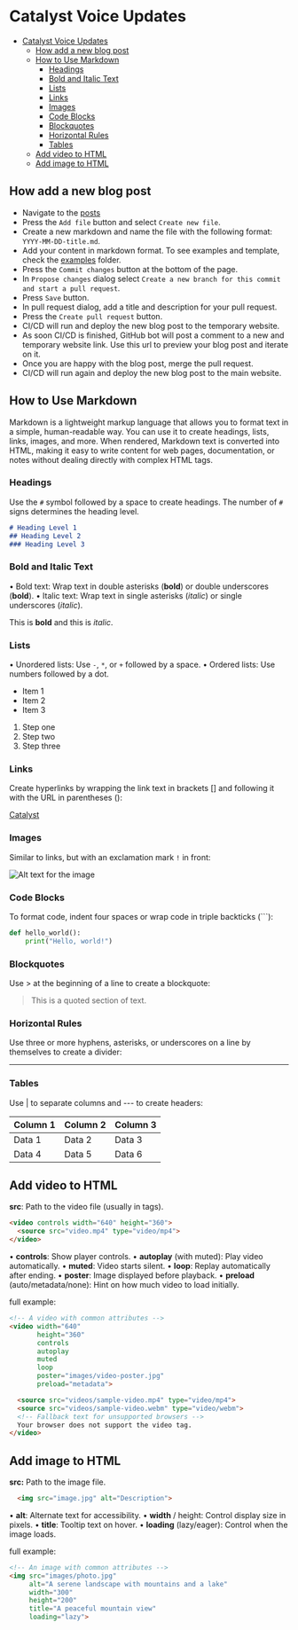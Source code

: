 # Catalyst Voice Updates

- [Catalyst Voice Updates](#catalyst-voice-updates)
  - [How add a new blog post](#how-add-a-new-blog-post)
  - [How to Use Markdown](#how-to-use-markdown)
    - [Headings](#headings)
    - [Bold and Italic Text](#bold-and-italic-text)
    - [Lists](#lists)
    - [Links](#links)
    - [Images](#images)
    - [Code Blocks](#code-blocks)
    - [Blockquotes](#blockquotes)
    - [Horizontal Rules](#horizontal-rules)
    - [Tables](#tables)
  - [Add video to HTML](#add-video-to-html)
  - [Add image to HTML](#add-image-to-html)

## How add a new blog post

- Navigate to the [posts](https://github.com/input-output-hk/catalyst_voices_updates/tree/main/source/posts)
- Press the `Add file` button and select `Create new file`.
- Create a new markdown and name the file with the following format: `YYYY-MM-DD-title.md`.
- Add your content in markdown format. To see examples and template, check the [examples](./examples) folder.
- Press the `Commit changes` button at the bottom of the page.
- In `Propose changes` dialog select `Create a new branch for this commit and start a pull request`.
- Press `Save` button.
- In pull request dialog, add a title and description for your pull request.
- Press the `Create pull request` button.
- CI/CD will run and deploy the new blog post to the temporary website.
- As soon CI/CD is finished, GitHub bot will post  a comment to a new and temporary website link.
Use this url to preview your blog post and iterate on it.
- Once you are happy with the blog post, merge the pull request.
- CI/CD will run again and deploy the new blog post to the main website.

## How to Use Markdown

Markdown is a lightweight markup language that allows you to format text in a simple, human-readable way.
You can use it to create headings, lists, links, images, and more. When rendered,
Markdown text is converted into HTML, making it easy to write content for web pages,
documentation, or notes without dealing directly with complex HTML tags.

### Headings

Use the `#` symbol followed by a space to create headings.
The number of `#` signs determines the heading level.

```markdown
# Heading Level 1
## Heading Level 2
### Heading Level 3
```

### Bold and Italic Text

•	Bold text: Wrap text in double asterisks (**bold**) or double underscores (__bold__).
•	Italic text: Wrap text in single asterisks (*italic*) or single underscores (_italic_).

This is **bold** and this is *italic*.

### Lists

•	Unordered lists: Use `-`, `*`, or `+` followed by a space.
•	Ordered lists: Use numbers followed by a dot.

- Item 1
- Item 2
- Item 3

1. Step one
2. Step two
3. Step three

### Links

Create hyperlinks by wrapping the link text in brackets [] and following it with the URL in parentheses ():

[Catalyst](https://voices.projectcatalyst.io)

### Images

Similar to links, but with an exclamation mark `!` in front:

![Alt text for the image](https://images.unsplash.com/photo-1733428450578-b497f84ee54b?q=80&w=2710&auto=format&fit=crop&ixlib=rb-4.0.3&ixid=M3wxMjA3fDB8MHxwaG90by1wYWdlfHx8fGVufDB8fHx8fA%3D%3D)

### Code Blocks

To format code, indent four spaces or wrap code in triple backticks (```):

```python
def hello_world():
    print("Hello, world!")
```

### Blockquotes

Use > at the beginning of a line to create a blockquote:

> This is a quoted section of text.

### Horizontal Rules

Use three or more hyphens, asterisks, or underscores on a line by themselves to create a divider:

---

### Tables

Use | to separate columns and --- to create headers:

| Column 1 | Column 2 | Column 3 |
| -------- | -------- | -------- |
| Data 1   | Data 2   | Data 3   |
| Data 4   | Data 5   | Data 6   |


## Add video to HTML

**src**: Path to the video file (usually in <source> tags).

```html
<video controls width="640" height="360">
  <source src="video.mp4" type="video/mp4">
</video>
```

•	**controls**: Show player controls.
•	**autoplay** (with muted): Play video automatically.
•	**muted**: Video starts silent.
•	**loop**: Replay automatically after ending.
•	**poster**: Image displayed before playback.
•	**preload** (auto/metadata/none): Hint on how much video to load initially.

full example:

```html
<!-- A video with common attributes -->
<video width="640"
       height="360"
       controls
       autoplay
       muted
       loop
       poster="images/video-poster.jpg"
       preload="metadata">

  <source src="videos/sample-video.mp4" type="video/mp4">
  <source src="videos/sample-video.webm" type="video/webm">
  <!-- Fallback text for unsupported browsers -->
  Your browser does not support the video tag.
</video>
```

## Add image to HTML

**src:** Path to the image file.

```html
  <img src="image.jpg" alt="Description">
```

•	**alt**: Alternate text for accessibility.
•	**width** / height: Control display size in pixels.
•	**title**: Tooltip text on hover.
•	**loading** (lazy/eager): Control when the image loads.

full example:

```html
<!-- An image with common attributes -->
<img src="images/photo.jpg"
     alt="A serene landscape with mountains and a lake"
     width="300"
     height="200"
     title="A peaceful mountain view"
     loading="lazy">
```
